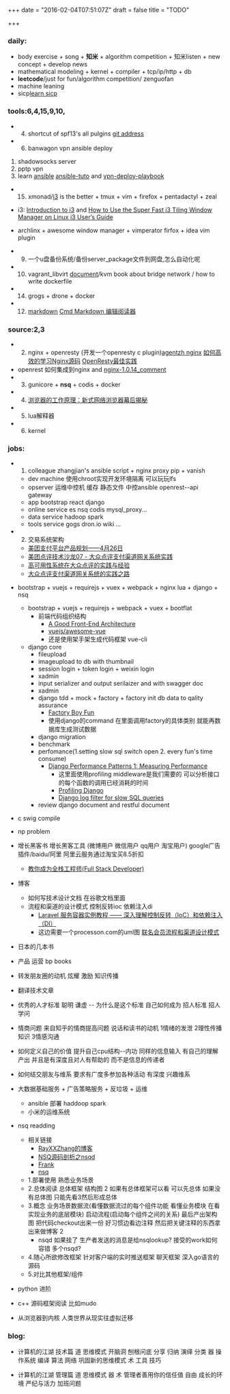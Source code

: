 +++
date = "2016-02-04T07:51:07Z"
draft = false
title = "TODO"

+++

### daily:

* body exercise + song + **知米** + algorithm competition + 知米listen + new concept +  develop news 
* mathematical modeling + kernel + compiler + tcp/ip/http + db
* **leetcode**/just for fun/algorithm competition/ zenguofan
* machine leaning
* sicp[learn sicp](http://numbbbbb.com/2016/03/28/20160328_%E6%88%91%E5%A6%82%E4%BD%95%E7%94%A8%E4%B8%A4%E5%91%A8%E6%97%B6%E9%97%B4%E5%88%B7%E5%AE%8C%20SICP/?from=timeline&isappinstalled=0)

### tools:6,4,15,9,10,
*  4. shortcut of spf13's all pulgins [git address](https://github.com/spf13/spf13-vim)
*  6. banwagon vpn ansible deploy
1. shadowsocks server
2. pptp vpn
3. learn [ansible](http://ansible-tran.readthedocs.org/en/latest/docs/playbooks_special_topics.html)
[ansible-tuto](https://github.com/leucos/ansible-tuto) and [vpn-deploy-playbook](https://github.com/ftao/vpn-deploy-playbook)


* 15. xmonad/[i3](http://www.draconianoverlord.com/2014/05/26/from-xmonad-to-i3.html) is the better + tmux + vim + firefox + pentadactyl + zeal
* i3: [Introduction to i3](https://xpressrazor.wordpress.com/2014/01/27/introduction-to-i3/) and [How to Use the Super Fast i3 Tiling Window Manager on Linux ](https://www.linux.com/learn/tutorials/766143-how-to-use-the-superfast-i3-tiling-window-manager-on-linux)
[i3 User’s Guide](https://i3wm.org/docs/userguide.html)
* archlinx + awesome window manager + vimperator firfox + idea vim plugin

* 9. 一个u盘备份系统/备份server_package文件到网盘,怎么自动化呢
* 10. vagrant_libvirt [document](https://github.com/pradels/vagrant-libvirt)/kvm book about bridge network / how to write dockerfile
* 14. grogs + drone + docker
* 12. [markdown](http://wowubuntu.com/markdown/index.html#header)
[Cmd Markdown 编辑阅读器](https://www.zybuluo.com/mdeditor)

### source:2,3
*  2. nginx + openresty (开发一个openresty c plugin)[agentzh nginx](https://openresty.org/download/agentzh-nginx-tutorials-zhcn.html#02-NginxDirectiveExecOrder11)
[如何高效的学习Nginx源码](https://www.zhihu.com/question/20857459) [OpenResty最佳实践](https://moonbingbing.gitbooks.io/openresty-best-practices/content/ngx_lua/block_io.html)
  * openrest 如何集成到nginx 
and [nginx-1.0.14_comment](https://github.com/jianfengye/nginx-1.0.14_comment)
* 3. gunicore +  **nsq** + codis + docker
* 4. [浏览器的工作原理：新式网络浏览器幕后揭秘](http://www.html5rocks.com/zh/tutorials/internals/howbrowserswork/)
* 5. lua解释器
* 6. kernel

### jobs:
* 1. colleague zhangjian's ansible script + nginx proxy pip + vanish
  * dev machine 使用chroot实现开发环境隔离  可以玩玩lfs
  * opserver  运维中控机  缓存 静态文件 中控ansible  openrest--api gateway
  * app  bootstrap react django
  * online service  es nsq codis mysql_proxy...
  * data service hadoop spark 
  * tools service gogs dron.io wiki ...

* 2. 交易系统架构
  * [美团支付平台产品规划——4月26日](http://wenku.baidu.com/view/7daa609d376baf1ffd4fad09.html)
  * [美团点评技术沙龙07 - 大众点评支付渠道网关系统实践](http://www.slideshare.net/meituan/07-62250372)
  * [高可用性系统在大众点评的实践与经验](http://tech.meituan.com/high-availability-systems-dianping.html)
  * [大众点评支付渠道网关系统的实践之路](http://tech.meituan.com/The-Practice-of-Dianping-Channel-Gateway.html)

* bootstrap + vuejs + requirejs + vuex + webpack + nginx lua + django + nsq
  * bootstrap + vuejs + requirejs + webpack + vuex + bootflat
	  * 前端代码组织结构
		* [A Good Front-End Architecture](https://www.sitepoint.com/good-front-end-architecture/)
        * [vuejs/awesome-vue](https://github.com/vuejs/awesome-vue#tutorials)
        * 还是使用架手架生成代码框架 vue-cli
  * django core
      * fileupload
      * imageupload to db with thumbnail
      * session login + token login + weixin login
      * xadmin
      * input serializer and output serilaizer and with swagger doc
      * xadmin
      * django tdd + mock + factory + factory init db data to qality assurance
          * [Factory Boy Fun](https://adamj.eu/tech/2014/09/03/factory-boy-fun/)
          * 使用django的command 在里面调用factory的具体类别 就能再数据库生成测试数据
      * django migration
      * benchmark
      * perfomance(1.setting slow sql switch open 2. every fun's time consume)
          * [Django Performance Patterns 1: Measuring Performance](http://www.morethanseven.net/2011/06/30/Django-performance-1-measuring-performance/)
              * 这里面使用profiling middleware是我们需要的 可以分析接口的每个函数的调用已经消耗的时间
              * [Profiling Django](https://code.djangoproject.com/wiki/ProfilingDjango)
              * [Django log filter for slow SQL queries](http://stackoverflow.com/questions/17108810/django-log-filter-for-slow-sql-queries)
      * review django document and restful document


* c swig compile
* np problem
* 增长黑客书   增长黑客工具 (微博用户 微信用户 qq用户 淘宝用户) google广告插件/baidu/阿里  阿里云服务通过淘宝买8.5折扣
  * [ 教你成为全栈工程师(Full Stack Developer) ](http://www.shareditor.com/blogshow/?blogId=2)
* 博客
  * 如何写技术设计文档 在谷歌文档里面 
  * 流程和渠道的设计模式 控制反转ioc 依赖注入di  
      * [Laravel 服务容器实例教程 —— 深入理解控制反转（IoC）和依赖注入（DI）](http://laravelacademy.org/post/769.html)
      * 这边需要一个processon.com的uml图 [联名会员流程和渠道设计模式](https://app.genmymodel.com/edit/_qEg1wD2tEeasXOwdiC7aMg/_qEhc0j2tEeasXOwdiC7aMg#)
* 日本的几本书
* 产品 运营 bp books
* 转发朋友圈的动机  炫耀 激励 知识传播  
* 翻译技术文章
* 优秀的人才标准 聪明 谦虚 -- 为什么是这个标准 自己如何成为 招人标准 招人学问
* 情商问题 来自知乎的情商提高问题 说话和读书的动机 1情绪的发泄 2理性传播知识 3情感沟通
* 如何定义自己的价值  提升自己cpu结构--内功 同样的信息输入 有自己的理解产出 并且是有深度且对人有帮助的 而不是信息的传递者
* 如何结交朋友与维系 要求有广度多参加各种活动  有深度 兴趣维系 




* 大数据基础服务  +  广告策略服务 + 反垃圾  + 运维
  * ansible 部署 haddoop spark 
  * 小米的运维系统


* nsq readding
  * 相关链接
    * [RayXXZhang的博客](http://blog.rayxxzhang.com/categories/nsq源码解析/)
    * [NSQ源码剖析之nsqd](http://shanks.leanote.com/post/NSQ源码剖析之NSQD)
    * [Frank](http://feixiao.github.io/tags/NSQ/)
    * [nsq](http://www.baiyuxiong.com/?p=873)
  * 1.部署使用 熟悉业务场景
  * 2.总体阅读 总体框架 结构图  2  如果有总体框架可以看 可以先总体 如果没有总体图 只能先看3然后形成总体
  * 3.概念 业务场景数据流(看懂数据流过的每个组件功能 看懂业务模块 在看实现业务的底层模块) 启动流程(启动每个组件之间的关系) 最后产出架构图  把代码checkout出来一份 好习惯边看边注释 然后把关键注释的东西拿出来做博客 2
    * nsqd 如果挂了 生产者发送的消息是给nsqlookup? 接受的work如何容错 多个nsqd?
  * 4.随心所欲修改框架 针对客户端的实时推送框架 聊天框架 深入go语言的源码
  * 5.对比其他框架/组件

* python 进阶
* c++ 源码框架阅读 比如mudo
* 从浏览器到内核 人类世界从现实往虚拟迁移


### blog:
* 计算机的江湖  技术篇
	道  思维模式 开脑洞 刨根问底 分享 归纳 演绎 分类
	器  操作系统 编译 算法 网络 巩固新的思维模式
	术  工具 技巧

* 计算机的江湖  管理篇
	道  思维模式 
	器 
	术 
	管理者善用你的信任值
	自由 成长的环境
	严纪与活力
	加班问题




